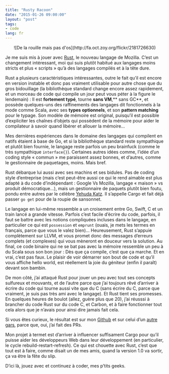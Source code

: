 ```yaml
---
title: "Rusty Racoon"
date: "2015-01-26 09:00:00"
layout: "post"
tags:
- code
lang: fr
---
```

<center>
![De la rouille mais pas d'os](http://fa.oct.zoy.org/flickr/2181726630)
</center>


Je me suis mis à jouer avec [Rust][1], le nouveau langage de Mozilla. C’est un changement intéressant, moi qui suis plutôt habitué aux langages moins stricts et plus « scripts » qu’à des langages compilés et à la tête dure.

Rust a plusieurs caractéristiques intéressantes, outre le fait qu’il est encore en version instable et donc pas vraiment utilisable pour autre chose que du gros bidouillage (la bibliothèque standard change encore assez rapidement, et un morceau de code qui compile un jour peut vous péter à la figure le lendemain) : Il est **fortement typé**, tourne **sans VM**,** sans GC**, et possède quelques-uns des raffinements des langages dit fonctionnels à la mode comme Scala, avec ses **types optionnels**, et son **pattern matching** pour le typage. Son modèle de mémoire est original, puisqu’il est possible d’expliciter les chaînes d’objets qui possèdent de la mémoire pour aider le compilateur à savoir quand libérer et allouer la mémoire…

Mes dernières expériences dans le domaine des langages qui compilent en natifs étaient à base de Go, et si la bibliothèque standard reste sympathique et plutôt bien fournie, le langage reste parfois un peu brainfuck (comme le très sympathique `interface{}`). Certaines autres idées comme, l’idée d’un coding style « commun » me paraissent assez bonnes, et d’autres, comme le gestionnaire de paquetages, moins. Mais bref.

Rust débarque lui aussi avec ses machins et ses bidules. Pas de coding style d’entreprise (mais c’est peut-être aussi ce qui le rend aimable est plus adapté à du code d’indépendant : Google Vs Mozilla, langage « maison » vs produit démocratique…), mais un gestionnaire de paquets plutôt bien foutu, pondu entre autres par le célèbre [Yehuda Katz][2]. Il s’appelle Cargo et fait déjà passer `go get` pour de la roupie de sansonnet.

Le langage en lui-même ressemble a un croisement entre Go, Swift, C et un train lancé a grande vitesse. Parfois c’est facile d’écrire du code, parfois, il faut se battre avec les notions compliquées incluses dans le langage, en particulier ce qui est `possession` et `emprunt` (ouais, je mets les termes en français, parce que vous le valez bien)… Heureusement, Rust  s’appuie complètement sur LLVM, et vous promet donc des messages d’erreurs complets (et complexes) qui vous mèneront en douceur vers la solution. Au final, ce code binaire qui ne se bat pas avec la mémoire ressemble un peu à du Scala sous son bon jour : Dès que ça compile, c’est que ça marche. Et en vrai, c’est pas faux. Le plaisir de voir démarrer son bout de code et qu’il vous affiche hello world, est réellement la joie du géniteur (enfin il paraît) devant son bambin.

De mon côté, j’ai attaqué Rust pour jouer un peu avec tout ses concepts sulfureux et mouvants, et de l’autre parce que j’ai toujours rêvé d’arriver à écrire du code qui tourne aussi vite que du C (sans écrire du C, parce que vraiment, je suis pas très ami avec le langage). Et Rust tient ses promesses. En quelques heures de boulot (allez, guère plus que 20), j’ai réusssi à brancher du code Rust sur du code C, et Carbon, et à faire fonctionner tout cela alors que je n’avais pour ainsi dire jamais fait cela.

Si vous êtes curieux, le résultat est sur mon [Github][3] et sur celui d’un [autre gars][4], parce que, oui, j’ai fait des PRs.

Mon projet à termet est d’arriver à influencer suffisament Cargo pour qu’il puisse aider les développeurs Web dans leur développement (en particulier, le cycle rebuild-restart-refresh). Ce qui est chouette avec Rust, c’est que tout est à faire, comme disait un de mes amis, quand la version 1.0 va sortir, ça va être la fête du slip.

D’ici là, jouez avec et continuez à coder, mes p’tits geeks.

[1]:	http://fr.wikipedia.org/wiki/Rust_(langage)
[2]:	http://yehudakatz.com/
[3]:	https://github.com/octplane/fsevent-rust
[4]:	https://github.com/cmr/linenoise-rs